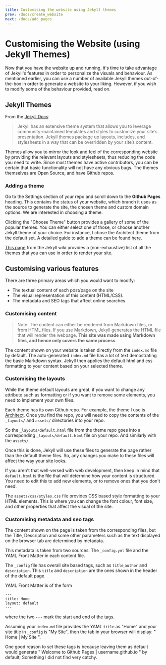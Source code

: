 ```yaml
---
title: Customising the website using Jekyll themes
prev: /docs/create_website
next: /docs/add_pages
---
```

# Customising the Website (using Jekyll Themes)

Now that you have the website up and running, it's time to take advantage of Jekyll's features in order to personalize the visuals and behaviour. As mentioned earlier, you can use a number of available Jekyll themes out-of-the-box in order to generate a website to your liking. However, if you wish to modify some of the behaviour provided, read on.

## Jekyll Themes

From the [Jekyll Docs](https://jekyllrb.com/docs/themes/):
> Jekyll has an extensive theme system that allows you to leverage community-maintained templates and styles to customize your site’s presentation. Jekyll themes package up layouts, includes, and stylesheets in a way that can be overridden by your site’s content.

Themes allow you to mirror the look and feel of the corresponding website by providing the relevant layouts and stylesheets, thus reducing the code you need to write. Since most themes have active contributors, you can be certain that basic functionality will not have any obvious bugs. The themes themselves are Open Source, and have Github repos.

### Adding a theme

Go to the Settings section of your repo and scroll down to the **Github Pages** heading. This contains the status of your website, which branch it uses as the source to generate the site, the chosen theme and custom domain options. We are interested in choosing a theme.

Clicking the "Choose Theme" button provides a gallery of some of the popular themes. You can either select one of those, or choose another Jekyll theme of your choice. For instance, I chose the Architect theme from the default set. A detailed guide to add a theme can be found [here](https://help.github.com/articles/adding-a-jekyll-theme-to-your-github-pages-site/).

[This page](https://github.com/jekyll/jekyll/wiki/themes) from the Jekyll wiki provides a (non-exhaustive) list of all the themes that you can use in order to render your site.

## Customising various features

There are three primary areas which you would want to modify:
* The textual content of each post/page on the site
* The visual representation of this content (HTML/CSS).
* The metadata and SEO tags that affect online searches

### Customising content

> Note: The content can either be rendered from Markdown files, or from HTML files. If you use Markdown, Jekyll generates the HTML file that will render the webpage. **This site was made using Markdown files, and hence only covers the same process**

The content shown on your website is taken directly from the `index.md` file by default. The auto-generated `index.md` file has a lot of text demostrating the basic Markdown syntax. Jekyll then applies the default html and css formatting to your content based on your selected theme.

### Customising the layouts

While the theme default layouts are great, if you want to change any attribute such as formatting or if you want to remove some elements, you need to implement your own files.

Each theme has its own Github repo. For example, the theme I use is [Architect](https://github.com/pages-themes/architect). Once you find the repo, you will need to copy the contents of the `_layouts/` and `assets/` directories into your repo.

So the `_layouts/default.html` file from the theme repo goes into a corresponding `_layouts/default.html` file on your repo. And similarly with the `assets/`.

Once this is done, Jekyll will use these files to generate the page rather than the default theme files. So, any changes you make to these files will affect the way your site looks.

If you aren't that well-versed with web development, then keep in mind that `default.html` is the file that will determine how your content is structured. You need to edit this to add new elements, or to remove ones that you don't need.

The `assets/css/styles.css` file provides CSS based style formatting to your HTML elements. This is where you can change the font colour, font size, and other properties that affect the visual of the site.

### Customising metadata and seo tags

The content shown on the page is taken from the corresponding files, but the Title, Description and some other parameters such as the text displayed on the browser tab are determined by metadata.

This metadata is taken from two sources: The `_config.yml` file and the YAML Front Matter in each content file.

The `_config` file has overall site based tags, such as `title`,`author` and `description`. This `title` and `description` are the ones shown in the header of the default page.

YAML Front Matter is of the form
```
---
title: Home
layout: default
---
```
where the two `---` mark the start and end of the tags.

Assuming your `index.md` file provides the YAML `title` as "Home" and your site title in `_config` is "My Site", then the tab in your browser will display: " Home \| My Site ".

One good reason to set these tags is because leaving them as default would generate " Welcome to Github Pages \| username.github.io " by default; Something I did not find very catchy.
